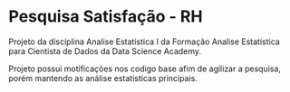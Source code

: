 # Pesquisa Satisfação - RH
Projeto da disciplina Analise Estatistica I da Formação Analise Estatistica para Cientista de Dados da Data Science Academy.

Projeto possui motificações nos codigo base afim de agilizar a pesquisa, porém mantendo as análise estatisticas principais.

